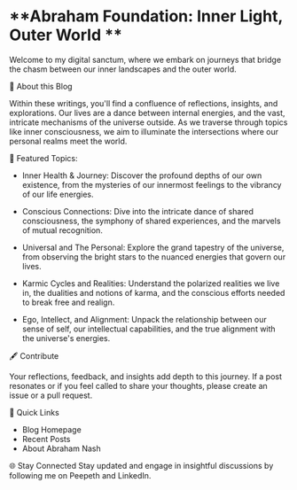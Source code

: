 # **Abraham Foundation: Inner Light, Outer World **

Welcome to my digital sanctum, where we embark on journeys that bridge the chasm between our inner landscapes and the outer world.

🌌 About this Blog

Within these writings, you'll find a confluence of reflections, insights, and explorations. Our lives are a dance between internal energies, and the vast, intricate mechanisms of the universe outside. As we traverse through topics like inner consciousness, we aim to illuminate the intersections where our personal realms meet the world.

🌠 Featured Topics:

* Inner Health & Journey: Discover the profound depths of our own existence, from the mysteries of our innermost feelings to the vibrancy of our life energies.
  
* Conscious Connections: Dive into the intricate dance of shared consciousness, the symphony of shared experiences, and the marvels of mutual recognition.
  
* Universal and The Personal: Explore the grand tapestry of the universe, from observing the bright stars to the nuanced energies that govern our lives.
  
* Karmic Cycles and Realities: Understand the polarized realities we live in, the dualities and notions of karma, and the conscious efforts needed to break free and realign.
  
* Ego, Intellect, and Alignment: Unpack the relationship between our sense of self, our intellectual capabilities, and the true alignment with the universe's energies.

🖋️ Contribute

Your reflections, feedback, and insights add depth to this journey. If a post resonates or if you feel called to share your thoughts, please create an issue or a pull request.

🔗 Quick Links
* Blog Homepage
* Recent Posts
* About Abraham Nash

🌐 Stay Connected
Stay updated and engage in insightful discussions by following me on Peepeth and LinkedIn.
